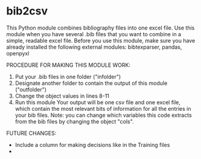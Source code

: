 # bib2csv
This Python module combines bibliography files into one excel file.
Use this module when you have several .bib files that you want to 
combine in a simple, readable excel file.
Before you use this module, make sure you have already installed the following
external modules:
bibtexparser, pandas, openpyxl

PROCEDURE FOR MAKING THIS MODULE WORK:
1. Put your .bib files in one folder ("infolder")
2. Designate another folder to contain the output of this module ("outfolder")
3. Change the object values in lines 8-11
4. Run this module
Your output will be one csv file and one excel file, which contain
the most relevant bits of information for all the entries in your
bib files.
Note: you can change which variables this code extracts from the bib
files by changing the object "cols".

FUTURE CHANGES:
- Include a column for making decisions like in the Training files
- 
